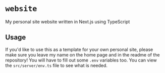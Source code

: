 # `website`

My personal site website written in Next.js using TypeScript

## Usage

If you'd like to use this as a template for your own personal site, please make sure you leave my name on the home page and in the readme of the repository! You will have to fill out some `.env` variables too. You can view the `src/server/env.ts` file to see what is needed.
